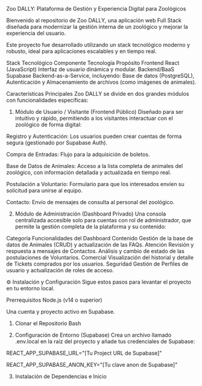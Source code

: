 Zoo DALLY: Plataforma de Gestión y Experiencia Digital para Zoológicos

Bienvenido al repositorio de Zoo DALLY, una aplicación web Full Stack diseñada para modernizar la gestión interna de un zoológico y mejorar la experiencia del usuario.

Este proyecto fue desarrollado utilizando un stack tecnológico moderno y robusto, ideal para aplicaciones escalables y en tiempo real.

Stack Tecnológico
Componente	Tecnología	Propósito
Frontend	React (JavaScript)	Interfaz de usuario dinámica y modular.
Backend/BaaS	Supabase	Backend-as-a-Service, incluyendo: Base de datos (PostgreSQL), Autenticación y Almacenamiento de archivos (como imágenes de animales).

Características Principales
Zoo DALLY se divide en dos grandes módulos con funcionalidades específicas:

1. Módulo de Usuario / Visitante (Frontend Público)
Diseñado para ser intuitivo y rápido, permitiendo a los visitantes interactuar con el zoológico de forma digital:

Registro y Autenticación: Los usuarios pueden crear cuentas de forma segura (gestionado por Supabase Auth).

Compra de Entradas: Flujo para la adquisición de boletos.

Base de Datos de Animales: Acceso a la lista completa de animales del zoológico, con información detallada y actualizada en tiempo real.

Postulación a Voluntario: Formulario para que los interesados envíen su solicitud para unirse al equipo.

Contacto: Envío de mensajes de consulta al personal del zoológico.

2. Módulo de Administración (Dashboard Privado)
Una consola centralizada accesible solo para cuentas con rol de administrador, que permite la gestión completa de la plataforma y su contenido:

Categoría	Funcionalidades del Dashboard
Contenido	Gestión de la base de datos de Animales (CRUD) y actualización de las FAQs.
Atención	Revisión y respuesta a mensajes de Contactos. Análisis y cambio de estado de las postulaciones de Voluntarios.
Comercial	Visualización del historial y detalle de Tickets comprados por los usuarios.
Seguridad	Gestión de Perfiles de usuario y actualización de roles de acceso.

⚙️ Instalación y Configuración
Sigue estos pasos para levantar el proyecto en tu entorno local.

Prerrequisitos
Node.js (v14 o superior)

Una cuenta y proyecto activo en Supabase.

1. Clonar el Repositorio
Bash

2. Configuración de Entorno (Supabase)
Crea un archivo llamado .env.local en la raíz del proyecto y añade tus credenciales de Supabase:


REACT_APP_SUPABASE_URL="[Tu Project URL de Supabase]"

REACT_APP_SUPABASE_ANON_KEY="[Tu clave anon de Supabase]"

3. Instalación de Dependencias e Inicio


